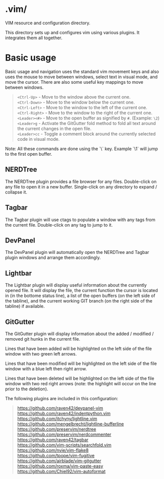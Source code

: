 # .vim/
VIM resource and configuration directory.

This directory sets up and configures vim using various plugins. It integrates them all together.

# Basic usage
Basic usage and navigation uses the standard vim movement keys and also uses the mouse to move between windows, select text in visual mode, and move the cursor. There are also some useful key mappings to move between windows.  
> `<Ctrl-Up>` - Move to the window above the current one.  
> `<Ctrl-Down>` - Move to the window below the current one.  
> `<Ctrl-Left>` - Move to the window to the left of the current one.  
> `<Ctrl-Right>` - Move to the window to the right of the current one.  
> `<Leader><#>` - Move to the open buffer as signified by `#`. (Example: `\2`)  
> `<Leader>g` - Activate the GitGutter fold method to fold all text around the current changes in the open file.  
> `<Leader>cc` - Toggle a comment block around the currently selected code in visual mode.  
<p class="callout info">Note: All these <Leader> commands are done using the `\` key. Example `\1` will jump to the first open buffer.</p>

## NERDTree
The NERDTree plugin provides a file browser for any files. Double-click on any file to open it in a new buffer. Single-click on any directory to expand / collapse it.

## Tagbar
The Tagbar plugin will use ctags to populate a window with any tags from the current file. Double-click on any tag to jump to it.

## DevPanel
The DevPanel plugin will automatically open the NERDTree and Tagbar plugin windows and arrange them accordingly.

## Lightbar
The Lightbar plugin will display useful information about the currently opened file. It will display the file, the current function the cursor is located in (in the bottome status line), a list of the open buffers (on the left side of the tabline), and the current working GIT branch (on the right side of the tabline) if available.

## GitGutter
The GitGutter plugin will display information about the added / modified / removed git hunks in the current file.

Lines that have been added will be highlighted on the left side of the file window with two green left arrows.

Lines that have been modified will be highlighted on the left side of the file window with a blue left then right arrow.

Lines that have been deleted will be highlighted on the left side of the file window with two red right arrows (note: the highlight will occur on the line prior to the deletion).

The following plugins are included in this configuration:
> <https://github.com/raven42/devpanel-vim>  
> <https://github.com/raven42/indentpython.vim>  
> <https://github.com/itchyny/lightline.vim>  
> <https://github.com/mengelbrecht/lightline-bufferline>  
> <https://github.com/preservim/nerdtree>  
> <https://github.com/preservim/nerdcommenter>  
> <https://github.com/raven42/tagbar>  
> <https://github.com/vim-scripts/searchfold.vim>  
> <https://github.com/nvie/vim-flake8>  
> <https://github.com/tpope/vim-fugitive>  
> <https://github.com/airblade/vim-gitgutter>  
> <https://github.com/roxma/vim-paste-easy>  
> <https://github.com/Chiel92/vim-autoformat>  
